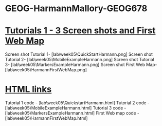 # GEOG-HarmannMallory-GEOG678

# <ins>Tutorials 1 - 3 Screen shots and First Web Map</ins>

Screen shot Tutorial 1- [lab\week05\QuickStartHarmann.png]
Screen shot Tutorial 2- [lab\week05\MobileExampleHarmann.png]
Screen shot Tutorial 3- [lab\week05\MarkersExampleHarmann.png]
Screen shot First Web Map- [lab\week05\HarmannFirstWebMap.png]

# <ins> HTML links </ins>
Tutorial 1 code - [lab\week05\QuickstartHarmann.html]
Tutorial 2 code - [lab\week05\MobileExampleHarmann.html]
Tutorial 3 code - [lab\week05\MarkersExampleHarmann.html]
First Web map code - [lab\week05\HarmannFirstWebMap.html]



